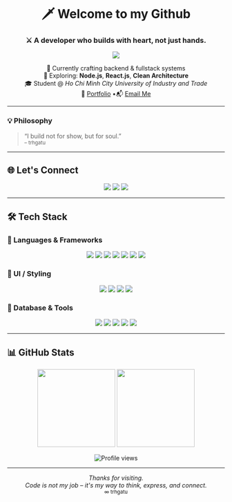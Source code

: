 <h1 align="center">🗡️ Welcome to my Github</h1>
<h3 align="center">⚔️ A developer who builds with heart, not just hands.</h3>

<p align="center">
  <img src="https://readme-typing-svg.demolab.com/?font=Fira+Code&size=22&pause=1000&color=FACC15&center=true&vCenter=true&width=460&lines=Hi,+I'm+trhgatu.;I+build+not+for+show,+but+for+soul.;Backend-first,+fullstack-by-choice."/>
</p>

<p align="center">
  🔭 Currently crafting backend & fullstack systems<br/>
  🌱 Exploring: <strong>Node.js</strong>, <strong>React.js</strong>, <strong>Clean Architecture</strong><br/>
  🎓 Student @ <em>Ho Chi Minh City University of Industry and Trade</em><br/>
  💼 <a href="https://atuxdev.vercel.app/">Portfolio</a> •📬 <a href="mailto:trananhtu1112003@gmail.com">Email Me</a>
</p>

---

### 💡 Philosophy

> “I build not for show, but for soul.”  
> <sub>– trhgatu</sub>

---

## 🌐 Let's Connect

<p align="center">
  <a href="https://facebook.com/trhgatu"><img src="https://img.shields.io/badge/Facebook-1877F2?style=flat-square&logo=facebook&logoColor=white" /></a>
  <a href="https://instagram.com/th_atu"><img src="https://img.shields.io/badge/Instagram-E4405F?style=flat-square&logo=instagram&logoColor=white" /></a>
  <a href="https://www.linkedin.com/in/trhgatu1103"><img src="https://img.shields.io/badge/LinkedIn-0A66C2?style=flat-square&logo=linkedin&logoColor=white" /></a>
</p>

---

## 🛠 Tech Stack

### 🧠 Languages & Frameworks

<p align="center">
  <img src="https://img.shields.io/badge/TypeScript-3178C6?style=flat-square&logo=typescript&logoColor=white" />
  <img src="https://img.shields.io/badge/JavaScript-F7DF1E?style=flat-square&logo=javascript&logoColor=black" />
  <img src="https://img.shields.io/badge/Node.js-339933?style=flat-square&logo=nodedotjs&logoColor=white" />
  <img src="https://img.shields.io/badge/Express.js-000000?style=flat-square&logo=express&logoColor=white" />
  <img src="https://img.shields.io/badge/React-20232A?style=flat-square&logo=react&logoColor=61DAFB" />
  <img src="https://img.shields.io/badge/Next.js-000000?style=flat-square&logo=nextdotjs&logoColor=white" />
  <img src="https://img.shields.io/badge/Vite-646CFF?style=flat-square&logo=vite&logoColor=white" />
</p>

### 🎨 UI / Styling

<p align="center">
  <img src="https://img.shields.io/badge/TailwindCSS-06B6D4?style=flat-square&logo=tailwindcss&logoColor=white" />
  <img src="https://img.shields.io/badge/SCSS-CC6699?style=flat-square&logo=sass&logoColor=white" />
  <img src="https://img.shields.io/badge/HTML5-E34F26?style=flat-square&logo=html5&logoColor=white" />
  <img src="https://img.shields.io/badge/CSS3-1572B6?style=flat-square&logo=css3&logoColor=white" />
</p>

### 🧱 Database & Tools

<p align="center">
  <img src="https://img.shields.io/badge/MongoDB-4EA94B?style=flat-square&logo=mongodb&logoColor=white" />
  <img src="https://img.shields.io/badge/MySQL-005C84?style=flat-square&logo=mysql&logoColor=white" />
  <img src="https://img.shields.io/badge/Postman-FF6C37?style=flat-square&logo=postman&logoColor=white" />
  <img src="https://img.shields.io/badge/Docker-2496ED?style=flat-square&logo=docker&logoColor=white" />
  <img src="https://img.shields.io/badge/Figma-000000?style=flat-square&logo=figma&logoColor=white" />
</p>

---

## 📊 GitHub Stats

<p align="center">
  <img src="https://github-readme-stats.vercel.app/api?username=trhgatu&show_icons=true&theme=tokyonight&hide_border=false" height="180" />
  <img src="https://github-readme-stats.vercel.app/api/top-langs/?username=trhgatu&layout=compact&theme=tokyonight" height="180"/>
</p>

<p align="center">
  <img src="https://komarev.com/ghpvc/?username=trhgatu&style=flat-square&color=orange" alt="Profile views" />
</p>

---
<p align="center">
  <i>Thanks for visiting.</i><br/>
  <i>Code is not my job – it's my way to think, express, and connect.</i><br/>
  <sub>∞ trhgatu</sub>
</p>
